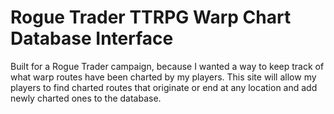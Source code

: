 # Rogue Trader TTRPG Warp Chart Database Interface

Built for a Rogue Trader campaign, because I wanted a way to keep track of what warp routes have been charted by my players.
This site will allow my players to find charted routes that originate or end at any location and add newly charted ones to the database.
